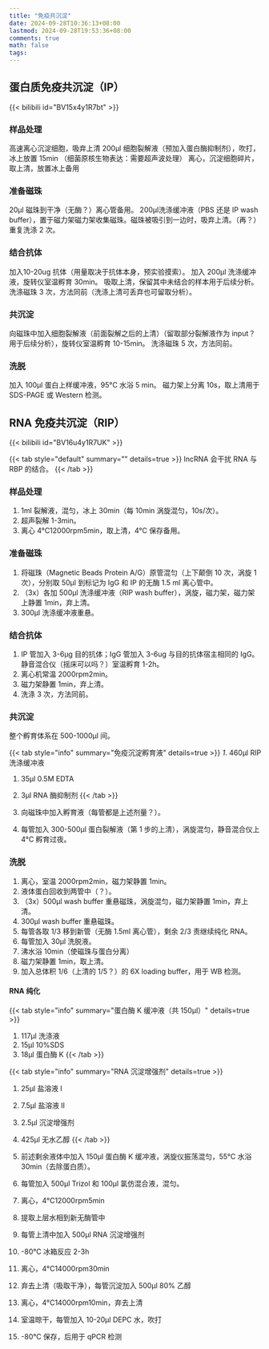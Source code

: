 ```yaml
---
title: "免疫共沉淀"
date: 2024-09-28T10:36:13+08:00
lastmod: 2024-09-28T19:53:36+08:00
comments: true
math: false
tags:
---
```


<!--more-->

## 蛋白质免疫共沉淀（IP）

{{< bilibili id="BV15x4y1R7bt" >}}

### 样品处理

高速离心沉淀细胞，吸弃上清
200μl 细胞裂解液（预加入蛋白酶抑制剂），吹打，冰上放置 15min
（细菌原核生物表达：需要超声波处理）
离心，沉淀细胞碎片，取上清，放置冰上备用

### 准备磁珠

20μl 磁珠到干净（无酶？）离心管备用。
200μl洗涤缓冲液（PBS 还是 IP wash buffer），置于磁力架磁力架收集磁珠。磁珠被吸引到一边时，吸弃上清。（再？）重复洗涤 2 次。

### 结合抗体

加入10-20ug 抗体（用量取决于抗体本身，预实验摸索）。
加入 200μl 洗涤缓冲液，旋转仪室温孵育 30min。
吸取上清，保留其中未结合的样本用于后续分析。
洗涤磁珠 3 次，方法同前（洗涤上清可丢弃也可留取分析）。

### 共沉淀

向磁珠中加入细胞裂解液（前面裂解之后的上清）（留取部分裂解液作为 input？用于后续分析），旋转仪室温孵育 10-15min。
洗涤磁珠 5 次，方法同前。

### 洗脱

加入 100μl 蛋白上样缓冲液，95°C 水浴 5 min。
磁力架上分离 10s，取上清用于 SDS-PAGE 或 Western 检测。

## RNA 免疫共沉淀（RIP）

{{< bilibili id="BV16u4y1R7UK" >}}

{{< tab style="default" summary="" details=true >}}
lncRNA 会干扰 RNA 与 RBP 的结合。
{{< /tab >}}

### 样品处理

1. 1ml 裂解液，混匀，冰上 30min（每 10min 涡旋混匀，10s/次）。
2. 超声裂解 1-3min。
3. 离心 4°C12000rpm5min，取上清，4°C 保存备用。

### 准备磁珠

1. 将磁珠（Magnetic Beads Protein A/G）原管混匀（上下颠倒 10 次，涡旋 1 次），分别取 50μl 到标记为 IgG 和 IP 的无酶 1.5 ml 离心管中。
3. （3x）各加 500μl 洗涤缓冲液（RIP wash buffer），涡旋，磁力架，磁力架上静置 1min，弃上清。
3. 300μl 洗涤缓冲液重悬。

### 结合抗体

1. IP 管加入 3-6μg 目的抗体；IgG 管加入 3-6ug 与目的抗体宿主相同的 IgG。静音混合仪（摇床可以吗？）室温孵育 1-2h。
2. 离心机常温 2000rpm2min。
3. 磁力架静置 1min，弃上清。
4. 洗涤 3 次，方法同前。

### 共沉淀

整个孵育体系在 500-1000μl 间。

{{< tab style="info" summary="免疫沉淀孵育液" details=true >}}
*1*. 460μl RIP 洗涤缓冲液
1. 35μl 0.5M EDTA
1. 3μl RNA 酶抑制剂
{{< /tab >}}

1. 向磁珠中加入孵育液（每管都是上述剂量？）。
2. 每管加入 300-500μl 蛋白裂解液（第 1 步的上清），涡旋混匀，静音混合仪上 4°C 孵育过夜。

### 洗脱

1. 离心，室温 2000rpm2min，磁力架静置 1min。
2. 液体蛋白回收到两管中（？）。
3. （3x）500μl wash buffer 重悬磁珠，涡旋混匀，磁力架静置 1min，弃上清。
4. 300μl wash buffer 重悬磁珠。
5. 每管各取 1/3 移到新管（无酶 1.5ml 离心管），剩余 2/3 责继续纯化 RNA。
6. 每管加入 30μl 洗脱液。
7. 沸水浴 10min（使磁珠与蛋白分离）
8. 磁力架静置 1min，取上清。
9. 加入总体积 1/6（上清的 1/5？）的 6X loading buffer，用于 WB 检测。

#### RNA 纯化

{{< tab style="info" summary="蛋白酶 K 缓冲液（共 150μl）" details=true >}}
1. 117μl 洗涤液
2. 15μl 10%SDS
3. 18μl 蛋白酶 K
{{< /tab >}}

{{< tab style="info" summary="RNA 沉淀增强剂" details=true >}}
1. 25μl 盐溶液 I
2. 7.5μl 盐溶液 II
3. 2.5μl 沉淀增强剂
4. 425μl 无水乙醇
{{< /tab >}}

1. 前述剩余液体中加入 150μl 蛋白酶 K 缓冲液，涡旋仪振荡混匀，55°C 水浴 30min（去除蛋白质）。
1. 每管加入 500μl Trizol 和 100μl 氯仿混合液，混匀。
1. 离心，4°C12000rpm5min
1. 提取上层水相到新无酶管中
1. 每管上清中加入 500μl RNA 沉淀增强剂
1. -80°C 冰箱反应 2-3h
1. 离心，4°C14000rpm30min
1. 弃去上清（吸取干净），每管沉淀加入 500μl 80% 乙醇
1. 离心，4°C14000rpm10min，弃去上清
1. 室温晾干，每管加入 10-20μl DEPC 水，吹打
1. -80°C 保存，后用于 qPCR 检测
